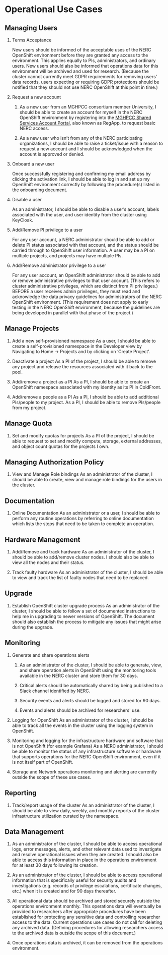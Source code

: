 # Operational Use Cases

## Managing Users

1. Terms Acceptance

   New users should be informed of the acceptable uses of the NERC OpenShift environment before they are granted any access to the environment.  This applies equally to PIs, administrators, and ordinary users.  New users should also be informed that operations data for this environment will be archived and used for research.  (Because the cluster cannot currently meet GDPR requirements for removing users' data records, users expecting or requiring GDPR protections should be notified that they should not use NERC OpenShift at this point in time.)

1. Request a new account

   1. As a new user from an MGHPCC consortium member University, I should be able to create an account for myself in the NERC OpenShift environment by registering into the [MGHPCC Shared Services Account Portal](https://regapp.mss.mghpcc.org/), also known as RegApp, to request basic NERC access.

   1. As a new user who isn’t from any of the NERC participating organizations, I should be able to raise a ticket/issue with a reason to request a new account and I should be acknowledged when the account is approved or denied.

1. Onboard a new user

   Once successfully registering and confirming my email address by clicking the activation link, I should be able to log in and set up my OpenShift environment correctly by following the procedure(s) listed in the onboarding document.

1. Disable a user

   As an administrator, I should be able to disable a user’s account, labels associated with the user, and user identity from the cluster using KeyCloak.

1. Add/Remove PI privilege to a user

   For any user account, a NERC  administrator should be able to add or delete PI status associated with that account, and the status should be carried through to OpenShift user information. A user may be a PI on multiple projects, and projects may have multiple PIs.

1. Add/Remove administrator privilege to a user

   For any user account, an OpenShift administrator should be able to add or remove administrative privileges to that user account. (This refers to cluster administrative privileges, which are distinct from PI privileges.)  BEFORE a user receives admin privileges, they must read and acknowledge the data privacy guidelines for administrators of the NERC OpenShift environment.  (This requirement does not apply to early testing in the NERC OpenShift environment, because the guidelines are being developed in parallel with that phase of the project.)

## Manage Projects

1. Add a new self-provisioned namespace
As a user, I should be able to create a self-provisioned namespace in the Developer view by Navigating to Home → Projects and by clicking on ‘Create Project’.

1. Deactivate a project
As a PI of the project, I should be able to remove any project and release the resources associated with it back to the pool.

1. Add/remove a project as a PI
As a PI, I should be able to create an OpenShift namespace associated with my identity as its PI in ColdFront.

1. Add/remove a people as a PI
As a PI, I should be able to add additional PIs/people to my project. As a PI, I should be able to remove PIs/people from my project.

## Manage Quota

1. Set and modify quotas for projects
As a PI of the project, I should be able to request to set and modify compute, storage, external addresses, and object count quotas for the projects I own.

## Managing Authorization Policy

1. View and Manage Role bindings
As an administrator of the cluster, I should be able to create, view and manage role bindings for the users in the cluster.

## Documentation

1. Online Documentation
As an administrator or a user, I should be able to perform any routine operations by referring to online documentation which lists the steps that need to be taken to complete an operation.

## Hardware Management

1. Add/Remove and track hardware
As an administrator of the cluster, I should be able to add/remove cluster nodes. I should also be able to view all the nodes and their status.

1. Track faulty hardware
As an administrator of the cluster, I should be able to view and track the list of faulty nodes that need to be replaced.

## Upgrade

1. Establish OpenShift cluster upgrade process
As an administrator of the cluster, I should be able to follow a set of documented instructions to help me in upgrading to newer versions of OpenShift. The document should also establish the process to mitigate any issues that might arise during the upgrade.

## Monitoring

1. Generate and share operations alerts

   1. As an administrator of the cluster, I should be able to generate, view, and share operation alerts in OpenShift using the monitoring tools available in the NERC cluster and store them for 30 days.

   1. Critical alerts should be automatically shared by being published to a Slack channel identified by NERC.

   1. Security events and alerts should be logged and stored for 90 days.

   1. Events and alerts should be archived for researchers' use.

1. Logging for OpenShift
As an administrator of the cluster, I should be able to track all the events in the cluster using the logging system in OpenShift.

1. Monitoring and logging for the infrastructure hardware and software that is not OpenShift (for example Grafana)
As a NERC administrator, I should be able to monitor the status of any infrastructure software or hardware that supports operations for the NERC OpenShift environment, even if it is not itself part of OpenShift.
1. Storage and Network operations monitoring and alerting are currently outside the scope of these use cases.

## Reporting

1. Track/report usage of the cluster
As an administrator of the cluster, I should be able to view daily, weekly, and monthly reports of the cluster infrastructure utilization curated by the namespace.

## Data Management

1. As an administrator of the cluster, I should be able to access operational logs, error messages, alerts, and other relevant data used to investigate and resolve operational issues when they are created.  I should also be able to access this information in place in the operations environment for at least 30 days following its creation.

1. As an administrator of the cluster, I should be able to access operational information that is specifically useful for security audits and investigations (e.g. records of privilege escalations, certificate changes, etc.) when it is created and for 90 days thereafter.

1. All operational data should be archived and stored securely outside the operations environment monthly.  This operations data will eventually be provided to researchers after appropriate procedures have been established for protecting any sensitive data and controlling researcher access to the data.  Current operations use cases do not call for deleting any archived data.  (Defining procedures for allowing researchers access to the archived data is outside the scope of this document.)

1. Once operations data is archived, it can be removed from the operations environment.
